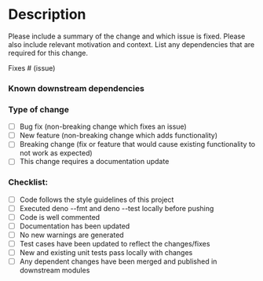 # Description

Please include a summary of the change and which issue is fixed. Please also
include relevant motivation and context. List any dependencies that are required
for this change.

Fixes # (issue)

### Known downstream dependencies

### Type of change

- [ ] Bug fix (non-breaking change which fixes an issue)
- [ ] New feature (non-breaking change which adds functionality)
- [ ] Breaking change (fix or feature that would cause existing functionality to
      not work as expected)
- [ ] This change requires a documentation update

### Checklist:

- [ ] Code follows the style guidelines of this project
- [ ] Executed deno --fmt and deno --test locally before pushing
- [ ] Code is well commented
- [ ] Documentation has been updated
- [ ] No new warnings are generated
- [ ] Test cases have been updated to reflect the changes/fixes
- [ ] New and existing unit tests pass locally with changes
- [ ] Any dependent changes have been merged and published in downstream modules
